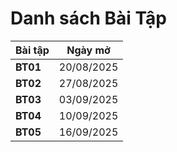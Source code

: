 # Danh sách Bài Tập

| Bài tập | Ngày mở |
|---------|---------|
| **BT01** | 20/08/2025 |
| **BT02** | 27/08/2025 |
| **BT03** | 03/09/2025 |
| **BT04** | 10/09/2025 |
| **BT05** | 16/09/2025 |
